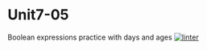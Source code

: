 # Unit7-05
Boolean expressions practice with days and ages
[![linter](https://github.com/Emily-Jette/Unit7-05/workflows/linter/badge.svg)](https://github.com/marketplace/actions/super-linter)
